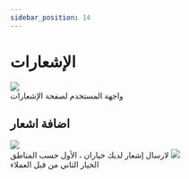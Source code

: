 ```yaml
---
sidebar_position: 14
---
```

# الإشعارات

<img src="../img/Push Notification/push1.png"/><br/>
واجهة المستخدم لصفحة الإشعارات

## اضافة اشعار
<img src="../img/Push Notification/push2.png"/><br/>
لارسال إشعار لديك خياران ، الأول حسب المناطق
<img src="../img/Push Notification/push notification5.png"/><br/>
الخيار الثاني من قبل العملاء